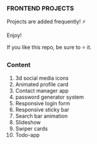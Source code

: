 ### FRONTEND PROJECTS

Projects are added frequently! ⚡

Enjoy!

If you like this repo, be sure to ⭐ it.

### Content

1. 3d social media icons
2. Animated profile card
3. Contact manager app
4. password generator system
5. Responsive login form
6. Responsive sticky bar
7. Search bar animation
8. Slideshow
9. Swiper cards
10. Todo-app
